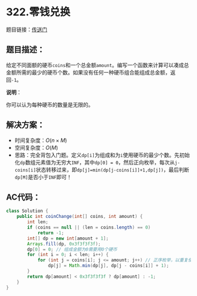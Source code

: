 # 322.零钱兑换
题目链接：[传送门](https://leetcode-cn.com/problems/coin-change/)

## 题目描述：
给定不同面额的硬币`coins`和一个总金额`amount`。编写一个函数来计算可以凑成总金额所需的最少的硬币个数。如果没有任何一种硬币组合能组成总金额，返回`-1`。

**说明**：

你可以认为每种硬币的数量是无限的。

## 解决方案：
- 时间复杂度：$O(n × M)$
- 空间复杂度：$O(M)$
- 思路：完全背包入门题。定义`dp[i]`为组成和为`i`使用硬币的最少个数。先初始化`dp`数组元素值为无穷大`INF`，其中`dp[0] = 0`，然后正向枚举，每次从`j-coins[i]`状态转移过来，即`dp[j]=min(dp[j-coins[i]]+1,dp[j])`，最后判断`dp[M]`是否小于`INF`即可！

## AC代码：
```java
class Solution {
	public int coinChange(int[] coins, int amount) {
		int len;
		if (coins == null || (len = coins.length) == 0)
			return -1;
		int[] dp = new int[amount + 1];
		Arrays.fill(dp, 0x3f3f3f3f);
		dp[0] = 0; // 组成金额为0需要用0个硬币
		for (int i = 0; i < len; i++) {
			for (int j = coins[i]; j <= amount; j++) // 正序枚举，以重复使用元素
				dp[j] = Math.min(dp[j], dp[j - coins[i]] + 1);
		}
		return dp[amount] < 0x3f3f3f3f ? dp[amount] : -1;
	}
}
```